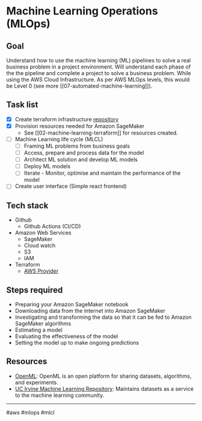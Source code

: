 # Machine Learning Operations (MLOps)

## Goal

Understand how to use the machine learning (ML) pipelines to solve a real business problem in a project environment. Will understand each phase of the the pipeline and complete a project to solve a business problem. While using the AWS Cloud Infrastructure. As per AWS MLOps levels, this would be Level 0 (see more [[07-automated-machine-learning]]).

## Task list

- [x] Create terraform infrastructure [repository](https://github.com/kwame-mintah/terraform-aws-machine-learning-pipeline)
- [x] Provision resources needed for Amazon SageMaker
	- See [[02-machine-learning-terraform]] for resources created.
- [ ] Machine Learning life cycle (MLCL)
	- [ ] Framing ML problems from business goals
	- [ ] Access, prepare and process data for the model
	- [ ] Architect ML solution and develop ML models
	- [ ] Deploy ML models
	- [ ] Iterate - Monitor, optimise and maintain the performance of the model
 - [ ] Create user interface (Simple react frontend)
## Tech stack

- Github
	- Github Actions (CI/CD)
- Amazon Web Services
	- SageMaker
	- Cloud watch
	- S3
	- IAM
- Terraform
	- [AWS Provider](https://registry.terraform.io/providers/hashicorp/aws/latest/docs)

## Steps required

- Preparing your Amazon SageMaker notebook
- Downloading data from the internet into Amazon SageMaker
- Investigating and transforming the data so that it can be fed to Amazon SageMaker algorithms
- Estimating a model
- Evaluating the effectiveness of the model
- Setting the model up to make ongoing predictions

## Resources

- [OpenML](https://www.openml.org/): OpenML is an open platform for sharing datasets, algorithms, and experiments.
- [UC Irvine Machine Learning Repository](https://archive.ics.uci.edu/): Maintains datasets as a service to the machine learning community.


---

#aws #mlops #mlcl